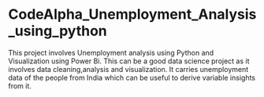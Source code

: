 # CodeAlpha_Unemployment_Analysis_using_python
This project involves Unemployment analysis using Python and Visualization using Power Bi. This can be a good data science project as it involves data cleaning,analysis and visualization.
It carries unemployment data of the people from India which can be useful to derive variable insights from it.
